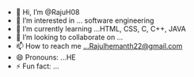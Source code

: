 - 👋 Hi, I’m @RajuH08
- 👀 I’m interested in ... software engineering
- 🌱 I’m currently learning ...HTML, CSS, C, C++, JAVA
- 💞️ I’m looking to collaborate on ...
- 📫 How to reach me ...Rajulhemanth22@gmail.com
- 😄 Pronouns: ...HE
- ⚡ Fun fact: ...

<!---
RajuH08/RajuH08 is a ✨ special ✨ repository because its `README.md` (this file) appears on your GitHub profile.
You can click the Preview link to take a look at your changes.
--->
